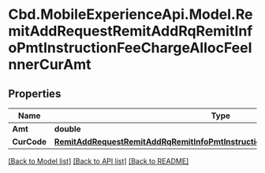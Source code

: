 # Cbd.MobileExperienceApi.Model.RemitAddRequestRemitAddRqRemitInfoPmtInstructionFeeChargeAllocFeeInnerCurAmt

## Properties

Name | Type | Description | Notes
------------ | ------------- | ------------- | -------------
**Amt** | **double** |  | 
**CurCode** | [**RemitAddRequestRemitAddRqRemitInfoPmtInstructionFromAcctRefAcctKeysCurCode**](RemitAddRequestRemitAddRqRemitInfoPmtInstructionFromAcctRefAcctKeysCurCode.md) |  | [optional] 

[[Back to Model list]](../README.md#documentation-for-models) [[Back to API list]](../README.md#documentation-for-api-endpoints) [[Back to README]](../README.md)

